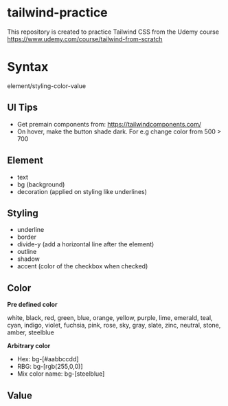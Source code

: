 # tailwind-practice
This repository is created to practice Tailwind CSS from the Udemy course https://www.udemy.com/course/tailwind-from-scratch

# Syntax
element/styling-color-value

## UI Tips
- Get premain components from: https://tailwindcomponents.com/
- On hover, make the button shade dark. For e.g change color from 500 > 700

## Element
- text
- bg (background)
- decoration (applied on styling like underlines)

## Styling
- underline
- border
- divide-y (add a horizontal line after the element)
- outline
- shadow
- accent (color of the checkbox when checked)

## Color
**Pre defined color**

white, black, red, green, blue, orange, yellow, purple, lime, emerald, teal, cyan, indigo, violet, fuchsia, pink, rose, sky, gray, slate, zinc, neutral, stone, amber, steelblue

**Arbitrary color**
- Hex: bg-[#aabbccdd]
- RBG: bg-[rgb(255,0,0)]
- Mix color name: bg-[steelblue]

## Value


